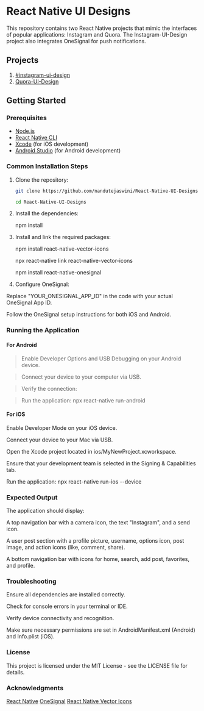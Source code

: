 # React Native UI Designs

This repository contains two React Native projects that mimic the interfaces of popular applications: Instagram and Quora. The Instagram-UI-Design project also integrates OneSignal for push notifications.

## Projects

1. [#instagram-ui-design](https://github.com/nandutejaswini/Instagram-UI-Design)
2. [Quora-UI-Design](https://github.com/nandutejaswini/Quora)

## Getting Started

### Prerequisites

- [Node.js](https://nodejs.org/)
- [React Native CLI](https://reactnative.dev/docs/environment-setup)
- [Xcode](https://developer.apple.com/xcode/) (for iOS development)
- [Android Studio](https://developer.android.com/studio) (for Android development)

### Common Installation Steps

1. Clone the repository:
   ```sh
   git clone https://github.com/nandutejaswini/React-Native-UI-Designs.git
   
   cd React-Native-UI-Designs

2. Install the dependencies:

   npm install
3. Install and link the required packages:
   
     npm install react-native-vector-icons
   
     npx react-native link react-native-vector-icons
   
     npm install react-native-onesignal
   
5. Configure OneSignal:

Replace "YOUR_ONESIGNAL_APP_ID" in the code with your actual OneSignal App ID.

Follow the OneSignal setup instructions for both iOS and Android.

### Running the Application

#### For Android
> Enable Developer Options and USB Debugging on your Android device.

> Connect your device to your computer via USB.

> Verify the connection:

> Run the application:
    npx react-native run-android

#### For iOS

Enable Developer Mode on your iOS device.

Connect your device to your Mac via USB.

Open the Xcode project located in ios/MyNewProject.xcworkspace.

Ensure that your development team is selected in the Signing & Capabilities tab.

Run the application: npx react-native run-ios --device

### Expected Output
The application should display:

A top navigation bar with a camera icon, the text "Instagram", and a send icon.

A user post section with a profile picture, username, options icon, post image, and action icons (like, comment, share).

A bottom navigation bar with icons for home, search, add post, favorites, and profile.

### Troubleshooting
Ensure all dependencies are installed correctly.

Check for console errors in your terminal or IDE.

Verify device connectivity and recognition.

Make sure necessary permissions are set in AndroidManifest.xml (Android) and Info.plist (iOS).

### License
This project is licensed under the MIT License - see the LICENSE file for details.

### Acknowledgments
[React Native](https://reactnative.dev/)
[OneSignal](https://onesignal.com/)
[React Native Vector Icons](https://github.com/oblador/react-native-vector-icons)

